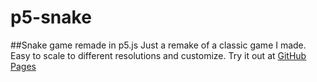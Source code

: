 # p5-snake
##Snake game remade in p5.js
Just a remake of a classic game I made. Easy to scale to different resolutions and customize. 
Try it out at [GitHub Pages](https://devjock.github.io/p5-snake/)
